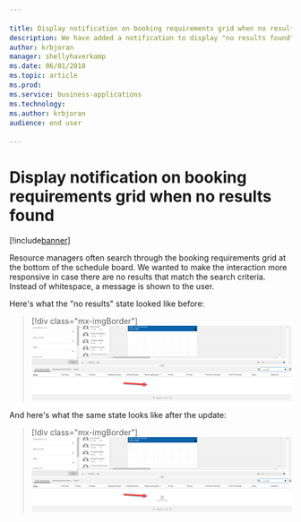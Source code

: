 ```yaml
---

title: Display notification on booking requirements grid when no results found for Universal Resource Scheduling
description: We have added a notification to display "no results found" for booking requirements.
author: krbjoran
manager: shellyhaverkamp
ms.date: 06/01/2018
ms.topic: article
ms.prod: 
ms.service: business-applications
ms.technology: 
ms.author: krbjoran
audience: end user

---
```


# Display notification on booking requirements grid when no results found 

[!include[banner](../../includes/banner.md)]

Resource managers often search through the booking requirements grid at the bottom of the schedule board. We wanted to make the interaction more responsive in case there are no results that match the search criteria. Instead of whitespace, a message is shown to the user.

Here's what the "no results" state looked like before: 

> [!div class="mx-imgBorder"]
> ![Screenshot of previous state of the booking requirements grid with no results shown](media/new-notifications-booking-requirements-1.png)

And here's what the same state looks like after the update:

> [!div class="mx-imgBorder"]
> ![Screenshot of new state of the booking requirements grid with no results shown](media/new-notifications-booking-requirements-2.png)
